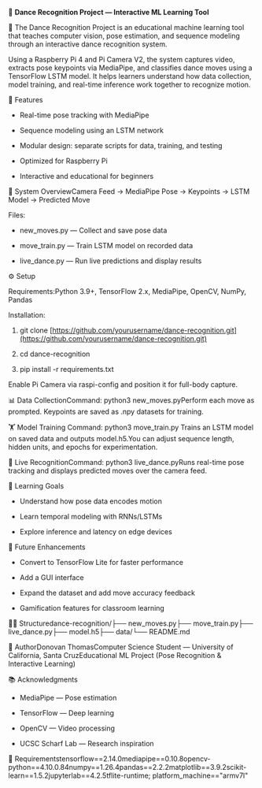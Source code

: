 🕺 **Dance Recognition Project — Interactive ML Learning Tool**

📘 The Dance Recognition Project is an educational machine learning tool that teaches computer vision, pose estimation, and sequence modeling through an interactive dance recognition system.

Using a Raspberry Pi 4 and Pi Camera V2, the system captures video, extracts pose keypoints via MediaPipe, and classifies dance moves using a TensorFlow LSTM model. It helps learners understand how data collection, model training, and real-time inference work together to recognize motion.

🎯 Features

*   Real-time pose tracking with MediaPipe
    
*   Sequence modeling using an LSTM network
    
*   Modular design: separate scripts for data, training, and testing
    
*   Optimized for Raspberry Pi
    
*   Interactive and educational for beginners
    

🧠 System OverviewCamera Feed → MediaPipe Pose → Keypoints → LSTM Model → Predicted Move

Files:

*   new\_moves.py — Collect and save pose data
    
*   move\_train.py — Train LSTM model on recorded data
    
*   live\_dance.py — Run live predictions and display results
    

⚙️ Setup

Requirements:Python 3.9+, TensorFlow 2.x, MediaPipe, OpenCV, NumPy, Pandas

Installation:

1.  git clone [https://github.com/yourusername/dance-recognition.git](https://github.com/yourusername/dance-recognition.git)
    
2.  cd dance-recognition
    
3.  pip install -r requirements.txt
    

Enable Pi Camera via raspi-config and position it for full-body capture.

📊 Data CollectionCommand: python3 new\_moves.pyPerform each move as prompted. Keypoints are saved as .npy datasets for training.

🏋️ Model Training Command: python3 move\_train.py Trains an LSTM model on saved data and outputs model.h5.You can adjust sequence length, hidden units, and epochs for experimentation.

🎥 Live RecognitionCommand: python3 live\_dance.pyRuns real-time pose tracking and displays predicted moves over the camera feed.

🧩 Learning Goals

*   Understand how pose data encodes motion
    
*   Learn temporal modeling with RNNs/LSTMs
    
*   Explore inference and latency on edge devices
    

🚀 Future Enhancements

*   Convert to TensorFlow Lite for faster performance
    
*   Add a GUI interface
    
*   Expand the dataset and add move accuracy feedback
    
*   Gamification features for classroom learning
    

🧑‍💻 Structuredance-recognition/├── new\_moves.py├── move\_train.py├── live\_dance.py├── model.h5├── data/└── README.md

👤 AuthorDonovan ThomasComputer Science Student — University of California, Santa CruzEducational ML Project (Pose Recognition & Interactive Learning)

📚 Acknowledgments

*   MediaPipe — Pose estimation
    
*   TensorFlow — Deep learning
    
*   OpenCV — Video processing
    
*   UCSC Scharf Lab — Research inspiration
    

🧩 Requirementstensorflow==2.14.0mediapipe==0.10.8opencv-python==4.10.0.84numpy==1.26.4pandas==2.2.2matplotlib==3.9.2scikit-learn==1.5.2jupyterlab==4.2.5tflite-runtime; platform\_machine=="armv7l"
